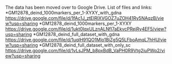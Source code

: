 The data has been moved over to Google Drive.
List of files and links:
*GM12878_deind_1000markers_per_1-XYXY_with_gdna https://drive.google.com/file/d/1fAc1J_ztEIRIXVGOZ7uZOH41Ry5NAqzB/view?usp=sharing
*GM12878_deind_1000markers_per_1-XYXY  https://drive.google.com/file/d/1ukt0IqxULznALNfI7aEkvcPRejRy4EF5/view?usp=sharing
*GM12878_deind_full_dataset_with_gdna https://drive.google.com/file/d/1uqlH91QO1Mlo1BjZg5Q5LFboAmqL7hHU/view?usp=sharing
*GM12878_deind_full_dataset_with_only_sc https://drive.google.com/file/d/1vLsJPM_b8pxBdB_VaPH0R9Vtg2iuPWp2/view?usp=sharing

